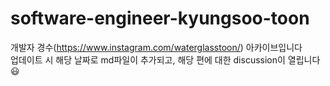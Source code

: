 # software-engineer-kyungsoo-toon
개발자 경수(https://www.instagram.com/waterglasstoon/) 아카이브입니다  
업데이트 시 해당 날짜로 md파일이 추가되고, 해당 편에 대한 discussion이 열립니다 😃
